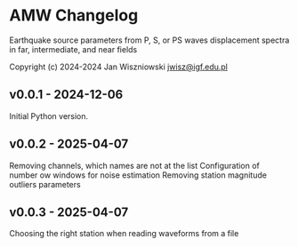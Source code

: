 # AMW Changelog

Earthquake source parameters from P, S, or PS waves displacement spectra
in far, intermediate, and near fields

Copyright (c) 2024-2024 Jan Wiszniowski <jwisz@igf.edu.pl>

## v0.0.1 - 2024-12-06

Initial Python version.

[Discussions]: https://github.com/JanWiszniowski/amw/discussions

## v0.0.2 - 2025-04-07

Removing channels, which names are not at the list
Configuration of number ow windows for noise estimation
Removing station magnitude outliers parameters

## v0.0.3 - 2025-04-07

Choosing the right station when reading waveforms from a file
